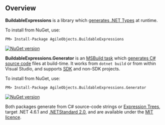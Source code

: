 ## Overview

**BuildableExpressions** is a library which [generates .NET Types](/building-types/) at runtime.


To install from NuGet, use:

```shell
PM> Install-Package AgileObjects.BuildableExpressions
```
[![NuGet version](https://badge.fury.io/nu/AgileObjects.BuildableExpressions.svg)](https://badge.fury.io/nu/AgileObjects.BuildableExpressions)

**BuildableExpressions.Generator** is an [MSBuild task](https://docs.microsoft.com/en-us/visualstudio/msbuild/msbuild-tasks)
which [generates C# source code](/generating-code/) files at build-time. It works from `dotnet build` or from within Visual Studio, and 
supports [SDK](https://docs.microsoft.com/en-us/dotnet/core/project-sdk/overview) and non-SDK projects.


To install from NuGet, use:

```shell
PM> Install-Package AgileObjects.BuildableExpressions.Generator
```
[![NuGet version](https://badge.fury.io/nu/AgileObjects.BuildableExpressions.Generator.svg)](https://badge.fury.io/nu/AgileObjects.BuildableExpressions.Generator)

Both packages generate from C# source-code strings or
[Expression Trees](https://docs.microsoft.com/en-us/dotnet/csharp/programming-guide/concepts/expression-trees), target .NET 4.6.1
and [.NETStandard 2.0](https://dotnet.microsoft.com/platform/dotnet-standard), and are available under the 
[MIT licence](https://github.com/agileobjects/BuildableExpressions/blob/master/LICENCE.md). 

